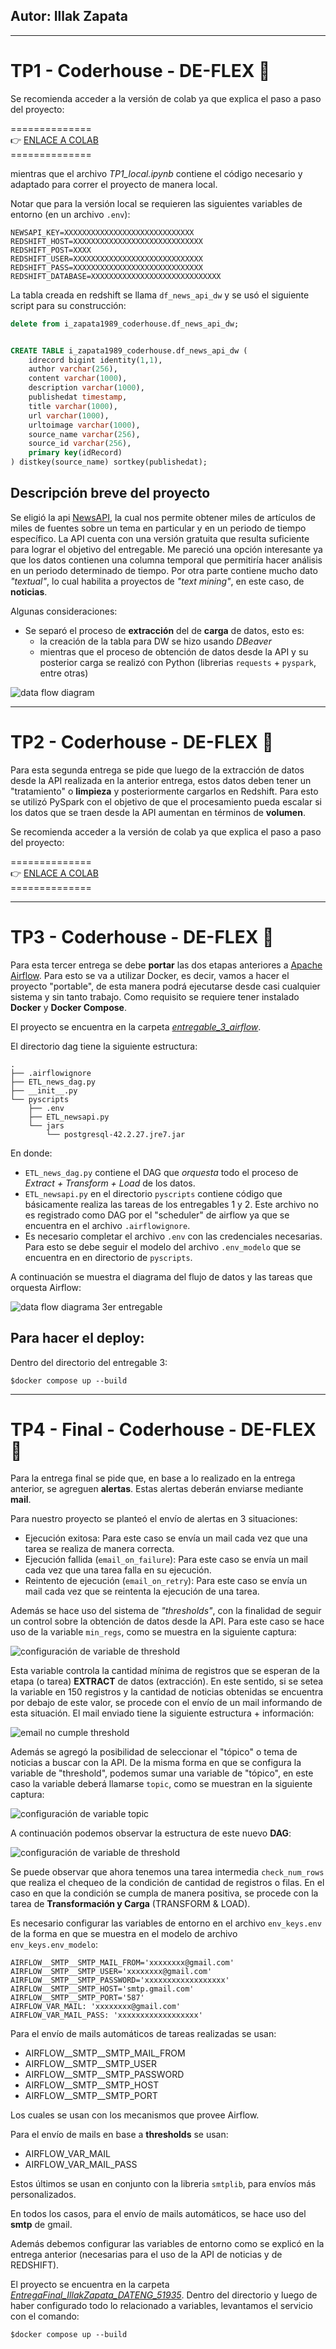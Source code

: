 ## Autor: Illak Zapata
---
# TP1 - Coderhouse - DE-FLEX 🚀

Se recomienda acceder a la versión de colab ya que explica el paso a paso del proyecto:

==============<br>
👉 [ENLACE A COLAB](https://colab.research.google.com/drive/1pVPXV6G2QoeSIrqzPC1qktQLt9797npE?usp=sharing) <br>
==============<br>

mientras que el archivo *TP1_local.ipynb* contiene el código necesario y adaptado para correr el proyecto de manera local.

Notar que para la versión local se requieren las siguientes variables de entorno (en un archivo `.env`):

```
NEWSAPI_KEY=XXXXXXXXXXXXXXXXXXXXXXXXXXXXX
REDSHIFT_HOST=XXXXXXXXXXXXXXXXXXXXXXXXXXXXX
REDSHIFT_POST=XXXX
REDSHIFT_USER=XXXXXXXXXXXXXXXXXXXXXXXXXXXXX
REDSHIFT_PASS=XXXXXXXXXXXXXXXXXXXXXXXXXXXXX
REDSHIFT_DATABASE=XXXXXXXXXXXXXXXXXXXXXXXXXXXXX
```

La tabla creada en redshift se llama `df_news_api_dw` y se usó el siguiente script para su construcción:

```sql
delete from i_zapata1989_coderhouse.df_news_api_dw;


CREATE TABLE i_zapata1989_coderhouse.df_news_api_dw (
	idrecord bigint identity(1,1),
	author varchar(256),
	content varchar(1000),
	description varchar(1000),
	publishedat timestamp,
	title varchar(1000),
	url varchar(1000),
	urltoimage varchar(1000),
	source_name varchar(256),
	source_id varchar(256),
	primary key(idRecord)
) distkey(source_name) sortkey(publishedat);
```

## Descripción breve del proyecto
Se eligió la api [NewsAPI](https://newsapi.org/), la cual nos permite obtener miles de artículos de miles de fuentes sobre un tema en particular y en un periodo de tiempo específico.
La API cuenta con una versión gratuita que resulta suficiente para lograr el objetivo del entregable. Me pareció una opción interesante ya que los datos contienen una columna temporal que
permitiría hacer análisis en un periodo determinado de tiempo. Por otra parte contiene mucho dato *"textual"*, lo cual habilita a proyectos de *"text mining"*, en este caso, de **noticias**.

Algunas consideraciones:

- Se separó el proceso de **extracción** del de **carga** de datos, esto es:
  - la creación de la tabla para DW se hizo usando *DBeaver*
  - mientras que el proceso de obtención de datos desde la API y su posterior carga se realizó con Python (librerias `requests` + `pyspark`, entre otras)

![data flow diagram](data-flow-diagram-v2.png)


---

# TP2 - Coderhouse - DE-FLEX 🚀

Para esta segunda entrega se pide que luego de la extracción de datos desde la API realizada en la anterior entrega, estos datos deben tener un "tratamiento" o **limpieza** y posteriormente
cargarlos en Redshift. Para esto se utilizó PySpark con el objetivo de que el procesamiento pueda escalar si los datos que se traen desde la API aumentan en términos de **volumen**.

Se recomienda acceder a la versión de colab ya que explica el paso a paso del proyecto:

==============<br>
👉 [ENLACE A COLAB](https://colab.research.google.com/drive/1pVPXV6G2QoeSIrqzPC1qktQLt9797npE#scrollTo=o4ceD9aeuY6w) <br>
==============<br>


---
# TP3 - Coderhouse - DE-FLEX 🚀
Para esta tercer entrega se debe **portar** las dos etapas anteriores a [Apache Airflow](https://airflow.apache.org/). Para esto se va a utilizar Docker, es decir, vamos a hacer el proyecto "portable", de esta manera podrá ejecutarse desde casi cualquier sistema y sin tanto trabajo. Como requisito se requiere tener instalado **Docker** y **Docker Compose**.

El proyecto se encuentra en la carpeta *[entregable_3_airflow](https://github.com/illak/TP_DE_FLEX_CODER/tree/master/entregable_3_airflow)*.

El directorio dag tiene la siguiente estructura:

```
.
├── .airflowignore
├── ETL_news_dag.py
├── __init__.py
└── pyscripts
    ├── .env
    ├── ETL_newsapi.py
    └── jars
        └── postgresql-42.2.27.jre7.jar
```

En donde:

* `ETL_news_dag.py` contiene el DAG que *orquesta* todo el proceso de *Extract + Transform + Load* de los datos.
* `ETL_newsapi.py` en el directorio `pyscripts` contiene código que básicamente realiza las tareas de los entregables 1 y 2. Este archivo no es registrado como DAG por el "scheduler" de airflow ya que se encuentra en el archivo `.airflowignore`.
* Es necesario completar el archivo `.env` con las credenciales necesarias. Para esto se debe seguir el modelo del archivo `.env_modelo` que se encuentra en en directorio de `pyscripts`.

A continuación se muestra el diagrama del flujo de datos y las tareas que orquesta Airflow:

![data flow diagrama 3er entregable](diagrama_entregable_3.png)


## Para hacer el deploy:

Dentro del directorio del entregable 3:

```
$docker compose up --build
```

---
# TP4 - Final - Coderhouse - DE-FLEX 🚀

Para la entrega final se pide que, en base a lo realizado en la entrega anterior, se agreguen **alertas**. Estas alertas deberán enviarse mediante **mail**.

Para nuestro proyecto se planteó el envío de alertas en 3 situaciones:

- Ejecución exitosa: Para este caso se envía un mail cada vez que una tarea se realiza de manera correcta.
- Ejecución fallida (`email_on_failure`): Para este caso se envía un mail cada vez que una tarea falla en su ejecución.
- Reintento de ejecución (`email_on_retry`): Para este caso se envía un mail cada vez que se reintenta la ejecución de una tarea.

Además se hace uso del sistema de _"thresholds"_, con la finalidad de seguir un control sobre la obtención de datos desde la API.
Para este caso se hace uso de la variable ```min_regs```, como se muestra en la siguiente captura:

![configuración de variable de threshold](tp_final_variables.png)

Esta variable controla la cantidad mínima de registros que se esperan de la etapa (o tarea) **EXTRACT** de datos (extracción). En este sentido, si se setea la variable en 150 registros y la cantidad de noticias obtenidas se encuentra por debajo de este valor, se procede con el envío de un mail informando de esta situación. El mail enviado tiene la siguiente estructura + información:

![email no cumple threshold](tp_final_threshold_mail.png)


Además se agregó la posibilidad de seleccionar el "tópico" o tema de noticias a buscar con la API. De la misma forma en que se configura la variable 
de "threshold", podemos sumar una variable de "tópico", en este caso la variable deberá llamarse ```topic```, como se muestran en la siguiente captura:

![configuración de variable topic](tp_final_topic_variable.png)


A continuación podemos observar la estructura de este nuevo **DAG**:

![configuración de variable de threshold](dags_tp_final.png)

Se puede observar que ahora tenemos una tarea intermedia ```check_num_rows``` que realiza el chequeo de la condición de cantidad de registros o filas. En el caso en que la condición se cumpla de manera positiva, se procede con la tarea de **Transformación y Carga** (TRANSFORM & LOAD).

Es necesario configurar las variables de entorno en el archivo `env_keys.env` de la forma en que se muestra en el modelo de archivo `env_keys.env_modelo`:

```
AIRFLOW__SMTP__SMTP_MAIL_FROM='xxxxxxxx@gmail.com'
AIRFLOW__SMTP__SMTP_USER='xxxxxxxx@gmail.com'
AIRFLOW__SMTP__SMTP_PASSWORD='xxxxxxxxxxxxxxxxxx'
AIRFLOW__SMTP__SMTP_HOST='smtp.gmail.com'
AIRFLOW__SMTP__SMTP_PORT='587'
AIRFLOW_VAR_MAIL: 'xxxxxxxx@gmail.com'
AIRFLOW_VAR_MAIL_PASS: 'xxxxxxxxxxxxxxxxxx'
```

Para el envío de mails automáticos de tareas realizadas se usan:
* AIRFLOW__SMTP__SMTP_MAIL_FROM
* AIRFLOW__SMTP__SMTP_USER
* AIRFLOW__SMTP__SMTP_PASSWORD
* AIRFLOW__SMTP__SMTP_HOST
* AIRFLOW__SMTP__SMTP_PORT

Los cuales se usan con los mecanismos que provee Airflow.

Para el envío de mails en base a **thresholds** se usan:
* AIRFLOW_VAR_MAIL
* AIRFLOW_VAR_MAIL_PASS

Estos últimos se usan en conjunto con la libreria ```smtplib```, para envíos más personalizados. 

En todos los casos, para el envío de mails automáticos, se hace uso del **smtp** de gmail. 

Además debemos configurar las variables de entorno como se explicó en la entrega anterior (necesarias para el uso de la API de noticias y de REDSHIFT).

El proyecto se encuentra en la carpeta *[EntregaFinal_IllakZapata_DATENG_51935](https://github.com/illak/TP_DE_FLEX_CODER/tree/master/EntregaFinal_IllakZapata_DATENG_51935)*. Dentro del directorio y luego de haber configurado todo lo relacionado a variables, levantamos el servicio con el comando:

```
$docker compose up --build
```